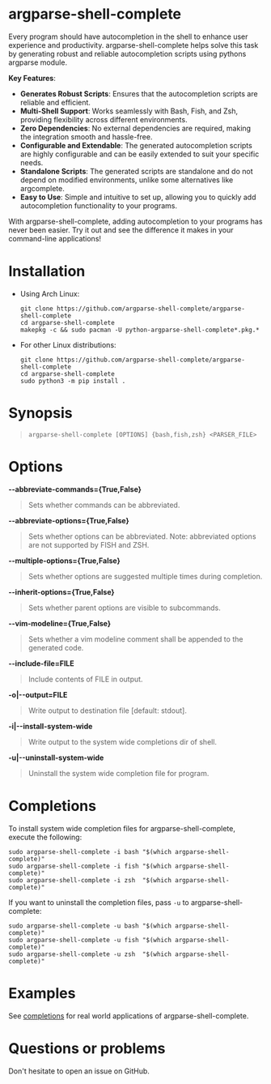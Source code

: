 argparse-shell-complete
=======================

Every program should have autocompletion in the shell to enhance user experience and productivity. argparse-shell-complete helps solve this task by generating robust and reliable autocompletion scripts using pythons argparse module.

**Key Features**:
- **Generates Robust Scripts**: Ensures that the autocompletion scripts are reliable and efficient.
- **Multi-Shell Support**: Works seamlessly with Bash, Fish, and Zsh, providing flexibility across different environments.
- **Zero Dependencies**: No external dependencies are required, making the integration smooth and hassle-free.
- **Configurable and Extendable**: The generated autocompletion scripts are highly configurable and can be easily extended to suit your specific needs.
- **Standalone Scripts**: The generated scripts are standalone and do not depend on modified environments, unlike some alternatives like argcomplete.
- **Easy to Use**: Simple and intuitive to set up, allowing you to quickly add autocompletion functionality to your programs.

With argparse-shell-complete, adding autocompletion to your programs has never been easier. Try it out and see the difference it makes in your command-line applications!

Installation
============

- Using Arch Linux:
  ```
  git clone https://github.com/argparse-shell-complete/argparse-shell-complete
  cd argparse-shell-complete
  makepkg -c && sudo pacman -U python-argparse-shell-complete*.pkg.*
  ```

- For other Linux distributions:
  ```
  git clone https://github.com/argparse-shell-complete/argparse-shell-complete
  cd argparse-shell-complete
  sudo python3 -m pip install .
  ```

Synopsis
========

> `argparse-shell-complete [OPTIONS] {bash,fish,zsh} <PARSER_FILE>`

Options
=======

**--abbreviate-commands={True,False}**

> Sets whether commands can be abbreviated.

**--abbreviate-options={True,False}**

> Sets whether options can be abbreviated.
> Note: abbreviated options are not supported by FISH and ZSH.

**--multiple-options={True,False}**

> Sets whether options are suggested multiple times during completion.

**--inherit-options={True,False}**

> Sets whether parent options are visible to subcommands.

**--vim-modeline={True,False}**

> Sets whether a vim modeline comment shall be appended to the generated code.

**--include-file=FILE**

> Include contents of FILE in output.

**-o|--output=FILE**

> Write output to destination file [default: stdout].

**-i|--install-system-wide**

> Write output to the system wide completions dir of shell.

**-u|--uninstall-system-wide**

> Uninstall the system wide completion file for program.

Completions
===========

To install system wide completion files for argparse-shell-complete, execute the following:

```
sudo argparse-shell-complete -i bash "$(which argparse-shell-complete)"
sudo argparse-shell-complete -i fish "$(which argparse-shell-complete)"
sudo argparse-shell-complete -i zsh  "$(which argparse-shell-complete)"
```

If you want to uninstall the completion files, pass `-u` to argparse-shell-complete:

```
sudo argparse-shell-complete -u bash "$(which argparse-shell-complete)"
sudo argparse-shell-complete -u fish "$(which argparse-shell-complete)"
sudo argparse-shell-complete -u zsh  "$(which argparse-shell-complete)"
```

Examples
========

See [completions](/argparse-shell-complete/argparse-shell-complete/tree/main/completions) for real world applications of argparse-shell-complete.

Questions or problems
=====================

Don't hesitate to open an issue on GitHub.
